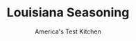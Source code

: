 ---
layout: ../../layouts/MarkdownPostLayout.astro
title: Louisiana Seasoning
author: America's Test Kitchen
pubDate: 2023-03-15
description: "While you can buy Cajun or Creole Louisiana seasoning blends in the grocery store, they’re often harsh and stale-tasting. We prefer to make our own."
image_url: https://res.cloudinary.com/hksqkdlah/image/upload/ar_1:1,c_fill,dpr_2.0,f_auto,fl_lossy.progressive.strip_profile,g_faces:auto,q_auto:low,w_344/SIL_LouisianaSeasoning-8_zvtnd9
tags: ["Condiments","Cook's Country TV"]
calories: 
protein: 
carbohydrates: 
fats: 
fiber: 
ingredients: ["5 tablespoons, paprika","2 tablespoons, garlic powder","1 tablespoon, dried thyme","1 tablespoon, cayenne pepper","1 tablespoon, celery salt","1 tablespoon, salt","1 tablespoon, pepper"]
serves: 
time: "8 minutes"
instructions: ["Combine all ingredients in bowl."]
nutrition: undefined
notes: "You’ll need just 2 tablespoons of this Cajun seasoning for our Pork Grillades recipe (see related content); try the leftover seasoning on scrambled eggs, boiled potatoes, or roast chicken."
---